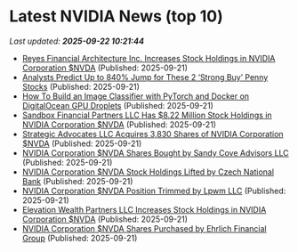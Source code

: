 # Latest NVIDIA News (top 10)
_Last updated: **2025-09-22 10:21:44**_

- [Reyes Financial Architecture Inc. Increases Stock Holdings in NVIDIA Corporation $NVDA](https://www.etfdailynews.com/2025/09/21/reyes-financial-architecture-inc-increases-stock-holdings-in-nvidia-corporation-nvda/) (Published: 2025-09-21)
- [Analysts Predict Up to 840% Jump for These 2 ‘Strong Buy’ Penny Stocks](https://finance.yahoo.com/news/analysts-predict-840-jump-2-101500067.html) (Published: 2025-09-21)
- [How To Build an Image Classifier with PyTorch and Docker on DigitalOcean GPU Droplets](https://www.digitalocean.com/community/questions/how-to-build-an-image-classifier-with-pytorch-and-docker-on-digitalocean-gpu-droplets) (Published: 2025-09-21)
- [Sandbox Financial Partners LLC Has $8.22 Million Stock Holdings in NVIDIA Corporation $NVDA](https://www.etfdailynews.com/2025/09/21/sandbox-financial-partners-llc-has-8-22-million-stock-holdings-in-nvidia-corporation-nvda/) (Published: 2025-09-21)
- [Strategic Advocates LLC Acquires 3,830 Shares of NVIDIA Corporation $NVDA](https://www.etfdailynews.com/2025/09/21/strategic-advocates-llc-acquires-3830-shares-of-nvidia-corporation-nvda/) (Published: 2025-09-21)
- [NVIDIA Corporation $NVDA Shares Bought by Sandy Cove Advisors LLC](https://www.etfdailynews.com/2025/09/21/nvidia-corporation-nvda-shares-bought-by-sandy-cove-advisors-llc/) (Published: 2025-09-21)
- [NVIDIA Corporation $NVDA Stock Holdings Lifted by Czech National Bank](https://www.etfdailynews.com/2025/09/21/nvidia-corporation-nvda-stock-holdings-lifted-by-czech-national-bank/) (Published: 2025-09-21)
- [NVIDIA Corporation $NVDA Position Trimmed by Lpwm LLC](https://www.etfdailynews.com/2025/09/21/nvidia-corporation-nvda-position-trimmed-by-lpwm-llc/) (Published: 2025-09-21)
- [Elevation Wealth Partners LLC Increases Stock Holdings in NVIDIA Corporation $NVDA](https://www.etfdailynews.com/2025/09/21/elevation-wealth-partners-llc-increases-stock-holdings-in-nvidia-corporation-nvda/) (Published: 2025-09-21)
- [NVIDIA Corporation $NVDA Shares Purchased by Ehrlich Financial Group](https://www.etfdailynews.com/2025/09/21/nvidia-corporation-nvda-shares-purchased-by-ehrlich-financial-group/) (Published: 2025-09-21)
